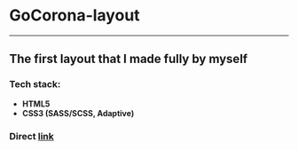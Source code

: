 # GoCorona-layout

---

##  The first layout that I made fully by myself

### Tech stack:
- **HTML5**
- **CSS3 (SASS/SCSS, Adaptive)**

### Direct [link]()
